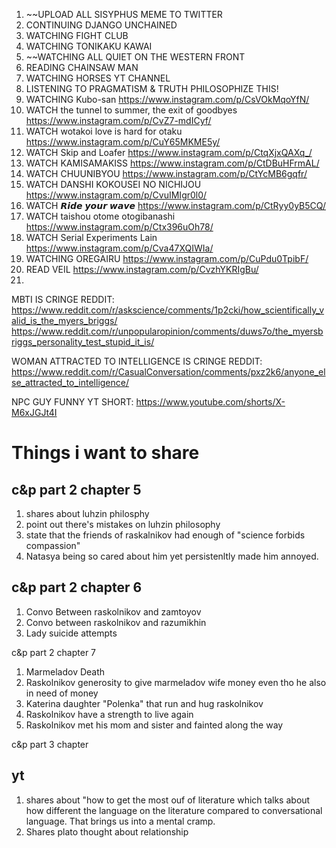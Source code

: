 1. ~~UPLOAD ALL SISYPHUS MEME TO TWITTER
2. CONTINUING DJANGO UNCHAINED
3. WATCHING FIGHT CLUB
4. WATCHING TONIKAKU KAWAI
5. ~~WATCHING ALL QUIET ON THE WESTERN FRONT
6. READING CHAINSAW MAN 
7. WATCHING HORSES YT CHANNEL
8. LISTENING TO PRAGMATISM & TRUTH PHILOSOPHIZE THIS!
9. WATCHING Kubo-san https://www.instagram.com/p/CsVOkMqoYfN/
10. WATCH the tunnel to summer, the exit of goodbyes https://www.instagram.com/p/CvZ7-mdICyf/
11. WATCH wotakoi love is hard for otaku https://www.instagram.com/p/CuY65MKME5y/
12. WATCH Skip and Loafer https://www.instagram.com/p/CtqXjxQAXq_/
13. WATCH KAMISAMAKISS https://www.instagram.com/p/CtDBuHFrmAL/
14. WATCH CHUUNIBYOU https://www.instagram.com/p/CtYcMB6gqfr/
15. WATCH DANSHI KOKOUSEI NO NICHIJOU https://www.instagram.com/p/CvuIMIgr0l0/
16. WATCH 𝙍𝙞𝙙𝙚 𝙮𝙤𝙪𝙧 𝙬𝙖𝙫𝙚 https://www.instagram.com/p/CtRyy0yB5CQ/
17. WATCH taishou otome otogibanashi https://www.instagram.com/p/Ctx396uOh78/
18. WATCH Serial Experiments Lain https://www.instagram.com/p/Cva47XQIWIa/
19. WATCHING OREGAIRU https://www.instagram.com/p/CuPdu0TpibF/
20. READ VEIL https://www.instagram.com/p/CvzhYKRIgBu/
21. 


MBTI IS CRINGE REDDIT:
https://www.reddit.com/r/askscience/comments/1p2cki/how_scientifically_valid_is_the_myers_briggs/
https://www.reddit.com/r/unpopularopinion/comments/duws7o/the_myersbriggs_personality_test_stupid_it_is/

WOMAN ATTRACTED TO INTELLIGENCE IS CRINGE REDDIT:
https://www.reddit.com/r/CasualConversation/comments/pxz2k6/anyone_else_attracted_to_intelligence/

NPC GUY FUNNY YT SHORT:
https://www.youtube.com/shorts/X-M6xJGJt4I

# Things i want to share

## c&p part 2 chapter 5
1. shares about luhzin philosphy
2. point out there's mistakes on luhzin philosophy
3. state that the friends of raskalnikov had enough of "science forbids compassion"
4. Natasya being so cared about him yet persistenltly made him annoyed.

## c&p part 2 chapter 6
1. Convo Between raskolnikov and zamtoyov
2. Convo between raskolnikov and razumikhin
3. Lady suicide attempts

c&p part 2 chapter 7
1. Marmeladov Death
2. Raskolnikov generosity to give marmeladov wife money even tho he also in need of money
3. Katerina daughter "Polenka" that run and hug raskolnikov
4. Raskolnikov have a strength to live again
5. Raskolnikov met his mom and sister and fainted along the way

c&p part 3 chapter 


## yt 
1. shares about "how to get the most ouf of literature which talks about how different the language on the literature compared to conversational language. That brings us into a mental cramp.
2. Shares plato thought about relationship



